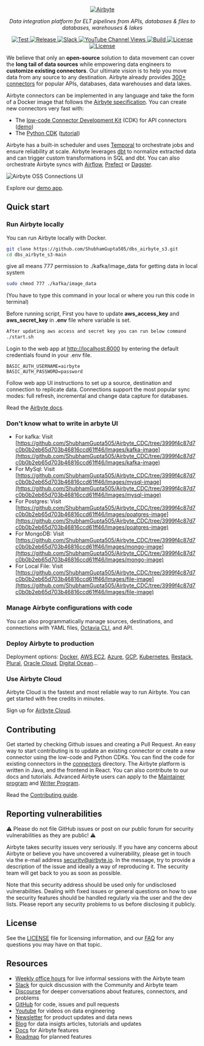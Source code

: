 <p align="center">
  <a href="https://airbyte.com"><img src="https://assets.website-files.com/605e01bc25f7e19a82e74788/624d9c4a375a55100be6b257_Airbyte_logo_color_dark.svg" alt="Airbyte"></a>
</p>
<p align="center">
    <em>Data integration platform for ELT pipelines from APIs, databases & files to databases, warehouses & lakes</em>
</p>
<p align="center">
<a href="https://github.com/airbytehq/airbyte/stargazers/" target="_blank">
    <img src="https://img.shields.io/github/stars/airbytehq/airbyte?style=social&label=Star&maxAge=2592000" alt="Test">
</a>
<a href="https://github.com/airbytehq/airbyte/releases" target="_blank">
    <img src="https://img.shields.io/github/v/release/airbytehq/airbyte?color=white" alt="Release">
</a>
<a href="https://airbytehq.slack.com/" target="_blank">
    <img src="https://img.shields.io/badge/slack-join-white.svg?logo=slack" alt="Slack">
</a>
<a href="https://www.youtube.com/c/AirbyteHQ/?sub_confirmation=1" target="_blank">
    <img alt="YouTube Channel Views" src="https://img.shields.io/youtube/channel/views/UCQ_JWEFzs1_INqdhIO3kmrw?style=social">
</a>
<a href="https://github.com/airbytehq/airbyte/actions/workflows/gradle.yml" target="_blank">
    <img src="https://img.shields.io/github/actions/workflow/status/airbytehq/airbyte/gradle.yml?branch=master" alt="Build">
</a>
<a href="https://github.com/airbytehq/airbyte/tree/master/docs/project-overview/licenses" target="_blank">
    <img src="https://img.shields.io/static/v1?label=license&message=MIT&color=white" alt="License">
</a>
<a href="https://github.com/airbytehq/airbyte/tree/master/docs/project-overview/licenses" target="_blank">
    <img src="https://img.shields.io/static/v1?label=license&message=ELv2&color=white" alt="License">
</a>
</p>

We believe that only an **open-source** solution to data movement can cover the **long tail of data sources** while empowering data engineers to **customize existing connectors**. Our ultimate vision is to help you move data from any source to any destination. Airbyte already provides [300+ connectors](https://docs.airbyte.com/integrations/) for popular APIs, databases, data warehouses and data lakes.

Airbyte connectors can be implemented in any language and take the form of a Docker image that follows the [Airbyte specification](https://docs.airbyte.com/understanding-airbyte/airbyte-protocol/). You can create new connectors very fast with:
 - The [low-code Connector Development Kit](https://docs.airbyte.com/connector-development/config-based/low-code-cdk-overview) (CDK) for API connectors ([demo](https://www.youtube.com/watch?v=i7VSL2bDvmw))
 - The [Python CDK](https://docs.airbyte.com/connector-development/cdk-python/) ([tutorial](https://docs.airbyte.com/connector-development/tutorials/cdk-speedrun))

Airbyte has a built-in scheduler and uses [Temporal](https://airbyte.com/blog/scale-workflow-orchestration-with-temporal) to orchestrate jobs and ensure reliability at scale. Airbyte leverages [dbt](https://www.youtube.com/watch?v=saXwh6SpeHA) to normalize extracted data and can trigger custom transformations in SQL and dbt. You can also orchestrate Airbyte syncs with [Airflow](https://docs.airbyte.com/operator-guides/using-the-airflow-airbyte-operator), [Prefect](https://docs.airbyte.com/operator-guides/using-prefect-task) or [Dagster](https://docs.airbyte.com/operator-guides/using-dagster-integration).

![Airbyte OSS Connections UI](https://user-images.githubusercontent.com/2302748/205949986-5207ca24-f1f0-41b1-97e1-a0745a0de55a.png)

Explore our [demo app](https://demo.airbyte.io/).

## Quick start

### Run Airbyte locally

You can run Airbyte locally with Docker.

```bash
git clone https://github.com/ShubhamGupta505/dbs_airbyte_s3.git
cd dbs_airbyte_s3-main
```

give all means 777 permission to ./kafka/image_data for getting data in local system
```bash
sudo chmod 777 ./kafka/image_data 
```
(You have to type this command in your local or where you run this code in terminal)

Before running script,
  First you have to update <b>aws_access_key</b> and <b>aws_secret_key</b> in <b>.env</b> file where variable is set.

```bash
After updating aws access and secret key you can run below command
./start.sh
```

Login to the web app at [http://localhost:8000](http://localhost:8000) by entering the default credentials found in your .env file.

```
BASIC_AUTH_USERNAME=airbyte
BASIC_AUTH_PASSWORD=password
```

Follow web app UI instructions to set up a source, destination and connection to replicate data. Connections support the most popular sync modes: full refresh, incremental and change data capture for databases.

Read the [Airbyte docs](https://docs.airbyte.com).

### Don't know what to write in arbyte UI
- For kafka: Visit [https://github.com/ShubhamGupta505/Airbyte_CDC/tree/3999f4c87d7c0b0b2eb65d703b46816ccd61ff46/Images/kafka-image](https://github.com/ShubhamGupta505/Airbyte_CDC/tree/3999f4c87d7c0b0b2eb65d703b46816ccd61ff46/Images/kafka-image)
- For MySql: Visit [https://github.com/ShubhamGupta505/Airbyte_CDC/tree/3999f4c87d7c0b0b2eb65d703b46816ccd61ff46/Images/mysql-image](https://github.com/ShubhamGupta505/Airbyte_CDC/tree/3999f4c87d7c0b0b2eb65d703b46816ccd61ff46/Images/mysql-image)
- For Postgres: Visit [https://github.com/ShubhamGupta505/Airbyte_CDC/tree/3999f4c87d7c0b0b2eb65d703b46816ccd61ff46/Images/poatgres-image](https://github.com/ShubhamGupta505/Airbyte_CDC/tree/3999f4c87d7c0b0b2eb65d703b46816ccd61ff46/Images/poatgres-image)
- For MongoDB: Visit [https://github.com/ShubhamGupta505/Airbyte_CDC/tree/3999f4c87d7c0b0b2eb65d703b46816ccd61ff46/Images/mongo-image](https://github.com/ShubhamGupta505/Airbyte_CDC/tree/3999f4c87d7c0b0b2eb65d703b46816ccd61ff46/Images/mongo-image)
- For Local File: Visit [https://github.com/ShubhamGupta505/Airbyte_CDC/tree/3999f4c87d7c0b0b2eb65d703b46816ccd61ff46/Images/file-image](https://github.com/ShubhamGupta505/Airbyte_CDC/tree/3999f4c87d7c0b0b2eb65d703b46816ccd61ff46/Images/file-image)

### Manage Airbyte configurations with code

You can also programmatically manage sources, destinations, and connections with YAML files, [Octavia CLI](https://github.com/airbytehq/airbyte/tree/master/octavia-cli), and API.

### Deploy Airbyte to production

Deployment options: [Docker](https://docs.airbyte.com/deploying-airbyte/local-deployment), [AWS EC2](https://docs.airbyte.com/deploying-airbyte/on-aws-ec2), [Azure](https://docs.airbyte.com/deploying-airbyte/on-azure-vm-cloud-shell), [GCP](https://docs.airbyte.com/deploying-airbyte/on-gcp-compute-engine), [Kubernetes](https://docs.airbyte.com/deploying-airbyte/on-kubernetes), [Restack](https://docs.airbyte.com/deploying-airbyte/on-restack), [Plural](https://docs.airbyte.com/deploying-airbyte/on-plural), [Oracle Cloud](https://docs.airbyte.com/deploying-airbyte/on-oci-vm), [Digital Ocean](https://docs.airbyte.com/deploying-airbyte/on-digitalocean-droplet)...

### Use Airbyte Cloud

Airbyte Cloud is the fastest and most reliable way to run Airbyte. You can get started with free credits in minutes.

Sign up for [Airbyte Cloud](https://cloud.airbyte.io/signup).

## Contributing

Get started by checking Github issues and creating a Pull Request. An easy way to start contributing is to update an existing connector or create a new connector using the low-code and Python CDKs. You can find the code for existing connectors in the [connectors](https://github.com/airbytehq/airbyte/tree/master/airbyte-integrations/connectors) directory. The Airbyte platform is written in Java, and the frontend in React. You can also contribute to our docs and tutorials. Advanced Airbyte users can apply to the [Maintainer program](https://airbyte.com/maintainer-program) and [Writer Program](https://airbyte.com/write-for-the-community).

Read the [Contributing guide](https://docs.airbyte.com/contributing-to-airbyte/).

## Reporting vulnerabilities

⚠️ Please do not file GitHub issues or post on our public forum for security vulnerabilities as they are public! ⚠️

Airbyte takes security issues very seriously. If you have any concerns about Airbyte or believe you have uncovered a vulnerability, please get in touch via the e-mail address security@airbyte.io. In the message, try to provide a description of the issue and ideally a way of reproducing it. The security team will get back to you as soon as possible.

Note that this security address should be used only for undisclosed vulnerabilities. Dealing with fixed issues or general questions on how to use the security features should be handled regularly via the user and the dev lists. Please report any security problems to us before disclosing it publicly.

## License

See the [LICENSE](docs/project-overview/licenses/) file for licensing information, and our [FAQ](docs/project-overview/licenses/license-faq.md) for any questions you may have on that topic.

## Resources

- [Weekly office hours](https://airbyte.io/weekly-office-hours/) for live informal sessions with the Airbyte team
- [Slack](https://slack.airbyte.io) for quick discussion with the Community and Airbyte team
- [Discourse](https://discuss.airbyte.io/) for deeper conversations about features, connectors, and problems
- [GitHub](https://github.com/airbytehq/airbyte) for code, issues and pull requests
- [Youtube](https://www.youtube.com/c/AirbyteHQ) for videos on data engineering
- [Newsletter](https://airbyte.com/newsletter) for product updates and data news
- [Blog](https://airbyte.com/blog) for data insigts articles, tutorials and updates
- [Docs](https://docs.airbyte.com/) for Airbyte features
- [Roadmap](https://app.harvestr.io/roadmap/view/pQU6gdCyc/launch-week-roadmap) for planned features
